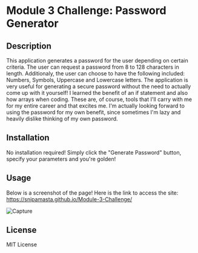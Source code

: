 # Module 3 Challenge: Password Generator

## Description

This application generates a password for the user depending on certain criteria. The user can request a password from 8 to 128 characters in length. Additionaly, the user can choose to have the following included: Numbers, Symbols, Uppercase and Lowercase letters. The application is very useful for generating a secure password without the need to actually come up with it yourself! I learned the benefit of an if statement and also how arrays when coding. These are, of course, tools that I'll carry with me for my entire career and that excites me. I'm actually looking forward to using the password for my own benefit, since sometimes I'm lazy and heavily dislike thinking of my own password.

## Installation

No installation required! Simply click the "Generate Password" button, specify your parameters and you're golden!

## Usage

Below is a screenshot of the page! Here is the link to access the site: https://snipamasta.github.io/Module-3-Challenge/

   ![Capture](https://github.com/SnipaMasta/Module-3-Challenge/assets/144749848/292ddb1b-c8e2-4ebe-9527-7ca5e9c9032a)

## License

MIT License

